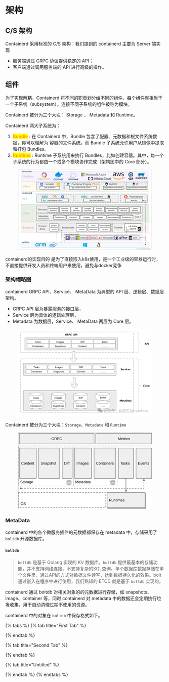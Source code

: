 # 架构

## C/S 架构

Containerd 采用标准的 C/S 架构：我们提到的 containerd 主要为 Server 端实现

* 服务端通过 GRPC 协议提供稳定的 API；
* 客户端通过调用服务端的 API 进行高级的操作。

## 组件

为了实现解耦，Containerd 将不同的职责划分给不同的组件，每个组件就相当于一个子系统（subsystem）。连接不同子系统的组件被称为模块。

Containerd 被分为三个大块： Storage 、 Metadata 和 Runtime。

Containerd 两大子系统为：&#x20;

1. <mark style="color:orange;">**Bundle**</mark> : 在 Containerd 中，Bundle 包含了配置、元数据和根文件系统数据，你可以理解为 容器的文件系统。而 Bundle 子系统允许用户从镜像中提取和打包 Bundles。&#x20;
2. <mark style="color:orange;">**Runtime**</mark> : Runtime 子系统用来执行 Bundles，比如创建容器。其中，每一个子系统的行为都由一个或多个模块协作完成（架构图中的 Core 部分）。

<figure><img src="../../.gitbook/assets/image (8) (1) (1).png" alt=""><figcaption></figcaption></figure>

containerd的实现目的 是为了直接嵌入k8s使用，是一个工业级的容器运行时，不直接提供开发人员和终端用户来使用，避免与docker竞争

### 架构缩略图

containerd GRPC API、Service、 MetaData 为典型的 API 层、逻辑层、数据层架构。

* GRPC API 层为暴露服务的接口层，
* Service 层为具体的逻辑处理层，
* Metadata 为数据层，Service、 MetaData 两层为 Core 层。

<figure><img src="../../.gitbook/assets/image (11) (1) (1).png" alt=""><figcaption></figcaption></figure>

Containerd 被分为三个大块：`Storage`、`Metadata` 和 `Runtime`

<figure><img src="../../.gitbook/assets/image (9) (1) (1).png" alt=""><figcaption></figcaption></figure>

### MetaData

containerd 中的各个微服务插件的元数据都保存在 metadata 中，存储采用了 `boltdb` 开源数据库。

#### `boltdb`&#x20;

> `boltdb` 是基于 Golang 实现的 KV 数据库。`boltdb` 提供最基本的存储功能，并不支持网络连接，不支持复杂的SQL查询。单个数据库数据存储在单个文件里，通过API的方式对数据文件读写，达到数据持久化的效果。bolt 通过嵌入在程序中进行使用，我们熟知的 ETCD 就是基于 `boltdb` 实现的。

containerd 通过 boltdb 对相关对象的的元数据进行存储，如 snapshots、image、container 等，同时 containerd 对 metadata 中的数据还会定期执行垃圾收集，用于自动清理过期不使用的资源。

containerd 中的对象在 `boltdb` 中保存格式如下。

{% tabs %}
{% tab title="First Tab" %}

{% endtab %}

{% tab title="Second Tab" %}

{% endtab %}

{% tab title="Untitled" %}

{% endtab %}
{% endtabs %}
